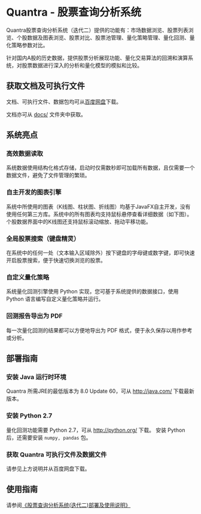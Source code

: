 # Quantra - 股票查询分析系统
Quantra股票查询分析系统（迭代二）提供的功能有：市场数据浏览、股票列表浏览、个股数据及图表浏览、股票对比、股票池管理、量化策略管理、量化回测、量化策略参数对比。

针对国内A股的历史数据，提供股票分析展现功能、量化交易算法的回溯和演算系统，对股票数据进行深入的分析和量化模型的模拟和比较。

## 获取文档及可执行文件
文档、可执行文件、数据包均可从[百度网盘](http://pan.baidu.com/s/1kUTMe15)下载。

文档亦可从 [docs/](docs/) 文件夹中获取。

## 系统亮点

### 高效数据读取
系统数据使用结构化格式存储，启动时仅需数秒即可加载所有数据，且仅需要一个数据文件，避免了文件管理的繁琐。

### 自主开发的图表引擎
系统中所使用的图表（K线图、柱状图、折线图）均基于JavaFX自主开发，没有使用任何第三方库。系统中的所有图表均支持鼠标悬停查看详细数据（如下图）。个股数据界面中的K线图还支持鼠标滚动缩放、拖动平移功能。

### 全局股票搜索（键盘精灵）
在系统中的任何一处（文本输入区域除外）按下键盘的字母键或数字键，即可快速开启股票搜索，便于快速切换浏览的股票。

### 自定义量化策略
系统量化回测引擎使用 Python 实现，您可基于系统提供的数据接口，使用 Python 语言编写自定义量化策略并运行。

### 回测报告导出为 PDF
每一次量化回测的结果都可以方便地导出为 PDF 格式，便于永久保存以用作参考或分析。

## 部署指南
### 安装 Java 运行时环境
Quantra 所需JRE的最低版本为 8.0 Update 60，可从 http://java.com/ 下载最新版本。

### 安装 Python 2.7
量化回测功能需要 Python 2.7，可从 http://python.org/ 下载。
安装 Python 后，还需要安装 `numpy, pandas` 包。

### 获取 Quantra 可执行文件及数据文件
请参见上方说明并从百度网盘下载。

## 使用指南
请参阅[《股票查询分析系统(迭代二)部署及使用说明》](docs/股票查询分析系统(迭代二)部署及使用说明.pdf)
